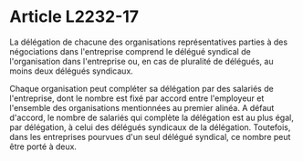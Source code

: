 # Article L2232-17

La délégation de chacune des organisations représentatives parties à des négociations dans l'entreprise comprend le délégué syndical de l'organisation dans l'entreprise ou, en cas de pluralité de délégués, au moins deux délégués syndicaux.

Chaque organisation peut compléter sa délégation par des salariés de l'entreprise, dont le nombre est fixé par accord entre l'employeur et l'ensemble des organisations mentionnées au premier alinéa. A défaut d'accord, le nombre de salariés qui complète la délégation est au plus égal, par délégation, à celui des délégués syndicaux de la délégation. Toutefois, dans les entreprises pourvues d'un seul délégué syndical, ce nombre peut être porté à deux.